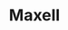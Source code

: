 ---
ee_id_thing: '234'
site: '1'
type: '2'
inv_num: 2010-007
add_credit:
url: 2010-007-maxell
title: Maxell
year: '2010'
display_year: '2010'
medium: Chromogenic print
dims:
pitch: "​12-inch record covers scanned on an consumer scanner. "
ps:
live_url:
youtube:
related_code:
imgs: Maxell-2010-007-digital-1-database-ih.jpg,Maxell-2010-007-digital-2-database-ih.jpg,Maxell-2010-007-digital-3-database-ih.jpg,Maxell-2010-007-digital-4-database-ih.jpg
subheading:
download:
commission:
related:
layout: things-i-made
---